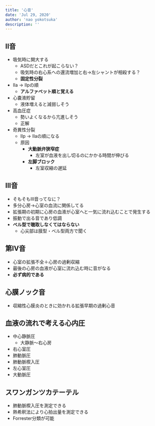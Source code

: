 ```yaml
---
title: '心音'
date: 'Jul 29, 2020'
author: 'nao yokotsuka'
description: ''
---
```


## II音
- 吸気時に開大する
  - ASDだとこれが起こらない？
  - 吸気時の右心系への還流増加と右→左シャントが相殺する？
  - **固定性分裂**
- IIa -> IIpの順
  - **アルファベット順と覚える**
- 心嚢液貯留
  - 液体増えると減弱しそう
- 高血圧症
  - 勢いよくなるから亢進しそう
  - 正解
- 奇異性分裂
  - IIp -> IIaの順になる
  - 原因
    - **大動脈弁狭窄症**
      - 左室が血液を出し切るのにかかる時間が伸びる
    - **左脚ブロック**
      - 左室収縮の遅延

## III音
- そもそもIII音ってなに？
- 多分心房->心室の血流に関係してる
- 拡張期の初期に心房の血液が心室へと一気に流れ込むことで発生する
- 振動で出る音であり低調
- **ベル型で聴取しなくてはならない**
  - 心尖部は膜型・ベル型両方で聞く

## 第IV音
- 心室の拡張不全＋心房の過剰収縮
- 最後の心房の血液が心室に流れ込む時に音がなる
- **必ず病的である**

## 心膜ノック音
- 収縮性心膜炎のときに効かれる拡張早期の過剰心音

## 血液の流れで考える心内圧
- 中心静脈圧
  - 大静脈〜右心房
- 右心室圧
- 肺動脈圧
- 肺動脈楔入圧
- 左心室圧
- 大動脈圧

## スワンガンツカテーテル
- 肺動脈楔入圧を測定できる
- 熱希釈法により心拍出量を測定できる
- Forrester分類が可能



